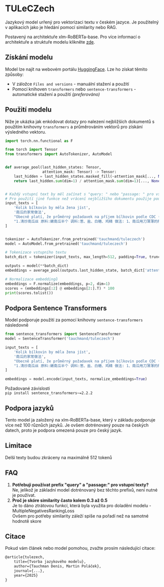 # TULeCZech

Jazykový model urřený pro vektorizaci textu v českém jazyce. Je použitelný v aplikacích jako je hledání pomocí similarity nebo RAG.

Postavený na architektuře xlm-RoBERTa-base. Pro více informací o architektuře a struktuře modelu klikněte [zde](./MODEL.md).

## Získání modelu

Model lze najít na webovém portálu [HuggingFace](https://huggingface.co/). Lze ho získat těmito způsoby:

 - V záložce ``Files and versions`` - manuální stažení a použití
 - Pomocí knihoven ``transformers`` nebo ``sentence-transformers`` - automatické stažení a použití *(preferováno)*


## Použití modelu
Níže je ukázka jak enkódovat dotazy pro nalezení nejbližších dokumentů s použitím knihovny ``transformers`` a průměrováním vektorů pro získání výsledného vektoru.

```python
import torch.nn.functional as F

from torch import Tensor
from transformers import AutoTokenizer, AutoModel


def average_pool(last_hidden_states: Tensor,
                 attention_mask: Tensor) -> Tensor:
    last_hidden = last_hidden_states.masked_fill(~attention_mask[..., None].bool(), 0.0)
    return last_hidden.sum(dim=1) / attention_mask.sum(dim=1)[..., None]


# Každý vstupní text by měl začínat s "query: " nebo "passage: " pro všechny jazyky.
# Pro použití jiné funkce než vrácení nejbližšího dokumentu použije pouze předpis "query: ".
input_texts = [
    'Kolik bílkovin by měla žena jíst',
    '南瓜的家常做法',
    "Obecně platí, že průměrný požadavek na příjem bílkovin podle CDC (Centra pro kontrolu a prevenci nemocí) pro ženy ve věku od 19 do 70 let je 46 gramů denně. Jak ale můžete vidět v této tabulce, bude třeba tento příjem zvýšit, pokud jste těhotná nebo trénujete na maraton. Podívejte se na tabulku níže, abyste zjistili, kolik bílkovin byste měla denně konzumovat.",
    "1.清炒南瓜丝 原料:嫩南瓜半个 调料:葱、盐、白糖、鸡精 做法: 1、南瓜用刀薄薄的削去表面一层皮,用勺子刮去瓤 2、擦成细丝(没有擦菜板就用刀慢慢切成细丝) 3、锅烧热放油,入葱花煸出香味 4、入南瓜丝快速翻炒一分钟左右, 放盐、一点白糖和鸡精调味出锅 2.香葱炒南瓜 原料:南瓜1只 调料:香葱、蒜末、橄榄油、盐 做法: 1、将南瓜去皮,切成片 2、油锅8成热后,将蒜末放入爆香 3、爆香后,将南瓜片放入,翻炒 4、在翻炒的同时,可以不时地往锅里加水,但不要太多 5、放入盐,炒匀 6、南瓜差不多软和绵了之后,就可以关火 7、撒入香葱,即可出锅"
]


tokenizer = AutoTokenizer.from_pretrained('tauchmand/tuleczech')
model = AutoModel.from_pretrained('tauchmand/tuleczech')

# Tokenizace vstupního textu
batch_dict = tokenizer(input_texts, max_length=512, padding=True, truncation=True, return_tensors='pt')

outputs = model(**batch_dict)
embeddings = average_pool(outputs.last_hidden_state, batch_dict['attention_mask'])

# Normalizace embeddingů
embeddings = F.normalize(embeddings, p=2, dim=1)
scores = (embeddings[:2] @ embeddings[2:].T) * 100
print(scores.tolist())
```

## Podpora Sentence Transformers

Model podporuje použití za pomocí knihovny ``sentence-transformers`` následovně

```python
from sentence_transformers import SentenceTransformer
model = SentenceTransformer('tauchmand/tuleczech')

input_texts = [
    'Kolik bílkovin by měla žena jíst',
    '南瓜的家常做法',
    "Obecně platí, že průměrný požadavek na příjem bílkovin podle CDC (Centra pro kontrolu a prevenci nemocí) pro ženy ve věku od 19 do 70 let je 46 gramů denně. Jak ale můžete vidět v této tabulce, bude třeba tento příjem zvýšit, pokud jste těhotná nebo trénujete na maraton. Podívejte se na tabulku níže, abyste zjistili, kolik bílkovin byste měla denně konzumovat.",
    "1.清炒南瓜丝 原料:嫩南瓜半个 调料:葱、盐、白糖、鸡精 做法: 1、南瓜用刀薄薄的削去表面一层皮,用勺子刮去瓤 2、擦成细丝(没有擦菜板就用刀慢慢切成细丝) 3、锅烧热放油,入葱花煸出香味 4、入南瓜丝快速翻炒一分钟左右, 放盐、一点白糖和鸡精调味出锅 2.香葱炒南瓜 原料:南瓜1只 调料:香葱、蒜末、橄榄油、盐 做法: 1、将南瓜去皮,切成片 2、油锅8成热后,将蒜末放入爆香 3、爆香后,将南瓜片放入,翻炒 4、在翻炒的同时,可以不时地往锅里加水,但不要太多 5、放入盐,炒匀 6、南瓜差不多软和绵了之后,就可以关火 7、撒入香葱,即可出锅"
]

embeddings = model.encode(input_texts, normalize_embeddings=True)

```

Požadované závislosti  
```pip install sentence_transformers~=2.2.2```


## Podpora jazyků

Tento model ja založený na xlm-RoBERTa-base, který v základu podporuje více než 100 různůch jazyků. Je ovšem dotrénovaný pouze na českých datech, proto je podpora omezená pouze pro český jazyk.


## Limitace

Delší texty budou zkráceny na maximálně 512 tokenů


## FAQ

1. **Potřebuji používat prefix "query" a "passage:" pro vstupní texty?**  
Ne, jelikož je základní model dotrénovaný bez těchto prefixů, není nutné je používat.
2. **Proč je skóre similarity často kolem 0.3 až 0.5**  
Je to dáno ztrátovou funkcí, která byla využita pro doladění modelu - MultipleNegativesRankingLoss  
Ovšem pro potřeby similarity záleží spíše na pořadí než na samotné hodnotě skore

## Citace

Pokud vám článek nebo model pomohou, zvažte prosím následující citace:
```tex
@article{tulezech,
    title={Tvorba jazykového modelu},
    author={Tauchman Denis, Martin Poláček},
    journal={...},
    year={2025}
}
```
